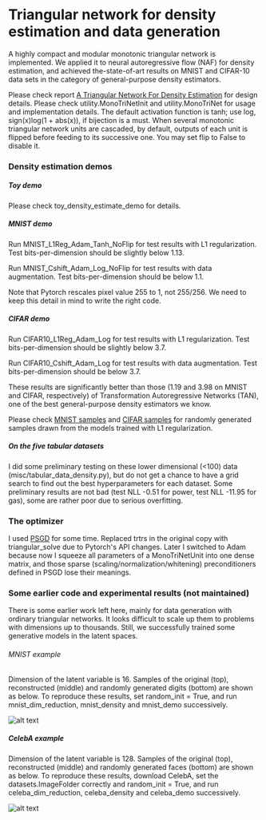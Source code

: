 # Triangular network for density estimation and data generation
A highly compact and modular monotonic triangular network is implemented. We applied it to neural autoregressive flow (NAF) for density estimation, and achieved the-state-of-art results on MNIST and CIFAR-10 data sets in the category of general-purpose density estimators. 

Please check report [A Triangular Network For Density Estimation](https://arxiv.org/abs/2004.14593) for design details. Please check utility.MonoTriNetInit and utility.MonoTriNet for usage and implementation details. The default activation function is tanh; use log, sign(x)log(1 + abs(x)), if bijection is a must. When several monotonic triangular network units are cascaded, by default, outputs of each unit is flipped before feeding to its successive one. You may set flip to False to disable it.     

### Density estimation demos
##### Toy demo
Please check toy_density_estimate_demo for details. 
##### MNIST demo
Run MNIST_L1Reg_Adam_Tanh_NoFlip for test results with L1 regularization. Test bits-per-dimension should be slightly below 1.13.

Run MNIST_Cshift_Adam_Log_NoFlip for test results with data augmentation. Test bits-per-dimension should be below 1.1.

Note that Pytorch rescales pixel value 255 to 1, not 255/256. We need to keep this detail in mind to write the right code.        
##### CIFAR demo
Run CIFAR10_L1Reg_Adam_Log for test results with L1 regularization. Test bits-per-dimension should be slightly below 3.7. 

Run CIFAR10_Cshift_Adam_Log for test results with data augmentation. Test bits-per-dimension should be below 3.7. 

These results are significantly better than those (1.19 and 3.98 on MNIST and CIFAR, respectively) of Transformation Autoregressive Networks (TAN), one of the best general-purpose density estimators we know.

Please check [MNIST samples](https://github.com/lixilinx/TriNet4PdfEst/blob/master/misc/mnist_samples.png) and [CIFAR samples](https://github.com/lixilinx/TriNet4PdfEst/blob/master/misc/cifar_samples.png) for randomly generated samples drawn from the models trained with L1 regularization.

##### On the five tabular datasets 
I did some preliminary testing on these lower dimensional (<100) data (misc/tabular_data_density.py), but do not get a chance to have a grid search to find out the best hyperparameters for each dataset. Some preliminary results are not bad (test NLL -0.51 for power, test NLL -11.95 for gas), some are rather poor due to serious overfitting.    

### The optimizer
I used [PSGD](https://github.com/lixilinx/psgd_torch) for some time. Replaced trtrs in the original copy with triangular_solve due to Pytorch's API changes. Later I switched to Adam because now I squeeze all parameters of a MonoTriNetUnit into one dense matrix, and those sparse (scaling/normalization/whitening) preconditioners defined in PSGD lose their meanings. 

### Some earlier code and experimental results (not maintained)
There is some earlier work left here, mainly for data generation with ordinary triangular networks. It looks difficult to scale up them to problems with dimensions up to thousands. Still, we successfully trained some generative models in the latent spaces.
###### MNIST example
Dimension of the latent variable is 16. Samples of the original (top), reconstructed (middle) and randomly generated digits (bottom) are shown as below. To reproduce these results, set random_init = True, and run mnist_dim_reduction, mnist_density and mnist_demo successively.         

![alt text](https://github.com/lixilinx/TriNet4PdfEst/blob/master/misc/mnist_demo.png)

##### CelebA example
Dimension of the latent variable is 128. Samples of the original (top), reconstructed (middle) and randomly generated faces (bottom) are shown as below. To reproduce these results, download CelebA, set the datasets.ImageFolder correctly and random_init = True, and run celeba_dim_reduction, celeba_density and celeba_demo successively.

![alt text](https://github.com/lixilinx/TriNet4PdfEst/blob/master/misc/celeba_demo.png)

